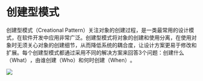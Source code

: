 # 创建型模式

创建型模式（Creational Pattern）关注对象的创建过程，是一类最常用的设计模式，在软件开发中应用非常广泛。创建型模式将对象的创建和使用分离，在使用对象时无须关心对象的创建细节，从而降低系统的耦合度，让设计方案更易于修改和扩展。每个创建型模式都通过采用不同的解决方案来回答3个问题：创建什么（What）​，由谁创建（Who）和何时创建（When）​。

![](https://model-y.oss-cn-beijing.aliyuncs.com/img/202406172237849.png)
